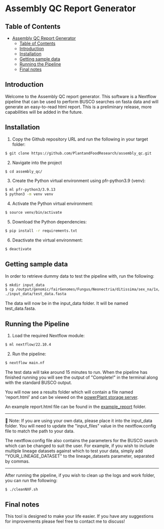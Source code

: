 # Assembly QC Report Generator

## Table of Contents

- [Assembly QC Report Generator](#assembly-qc-report-generator)
  - [Table of Contents](#table-of-contents)
  - [Introduction](#introduction)
  - [Installation](#installation)
  - [Getting sample data](#getting-sample-data)
  - [Running the Pipeline](#running-the-pipeline)
  - [Final notes](#final-notes)

## Introduction

Welcome to the Assembly QC report generator. This software is a Nextflow pipeline that can be used to perform BUSCO searches on fasta data and will generate an easy-to-read html report. This is a preliminary release, more capabilities will be added in the future.

## Installation

1. Copy the Github repository URL and run the following in your target folder:

```bash
$ git clone https://github.com/PlantandFoodResearch/assembly_qc.git
```

2. Navigate into the project

```bash
$ cd assembly_qc/
```

3. Create the Python virtual environment using pfr-python3.9 (venv):

```bash
$ ml pfr-python3/3.9.13
$ python3 -m venv venv
```

4. Activate the Python virtual environment:

```bash
$ source venv/bin/activate
```

5. Download the Python dependencies:

```bash
$ pip install -r requirements.txt
```

6. Deactivate the virtual environment:

```bash
$ deactivate
```

## Getting sample data

In order to retrieve dummy data to test the pipeline with, run the following:

```bash
$ mkdir input_data
$ cp /output/genomic/fairGenomes/Fungus/Neonectria/ditissima/sex_na/1x/assembly_rs324p/v1/Nd324_canupilon_all.sorted.renamed.fasta \
./input_data/test_data.fasta
```

The data will now be in the input_data folder. It will be named test_data.fasta.

## Running the Pipeline

1. Load the required Nextflow module:

```bash
$ ml nextflow/22.10.4
```

2. Run the pipeline:

```bash
$ nextflow main.nf
```

The test data will take around 15 minutes to run. When the pipeline has finished running you will see the output of "Complete!" in the terminal along with the standard BUSCO output.

You will now see a results folder which will contain a file named 'report.html' and can be viewed on the [powerPlant storage server](https://storage.powerplant.pfr.co.nz).

An example report.html file can be found in the [example_report](./example_report/) folder.

---

:memo: Note: If you are using your own data, please place it into the input_data folder. You will need to update the "input_files" value in the nextflow.config file to match the path to your data.

The nextflow.config file also contains the parameters for the BUSCO search which can be changed to suit the user. For example, if you wish to include multiple lineage datasets against which to test your data, simply add "YOUR_LINEAGE_DATASET" to the lineage_datasets parameter, separated by commas.

---

After running the pipeline, if you wish to clean up the logs and work folder, you can run the following:

```bash
$ ./cleanNXF.sh
```

## Final notes

This tool is designed to make your life easier. If you have any suggestions for improvements please feel free to contact me to discuss!
